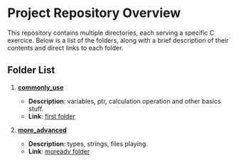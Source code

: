 # Project Repository Overview

This repository contains multiple directories, each serving a specific C exercice. Below is a list of the folders, along with a brief description of their contents and direct links to each folder.

## Folder List

1. **[commonly_use](./common)**
   - **Description**: variables, ptr, calculation operation and other basics stuff.
   - **Link**: [first folder](./common)

2. **[more_advanced](./somemore)**
   - **Description**: types, strings, files playing.
   - **Link**: [moreadv folder](./somemore)
